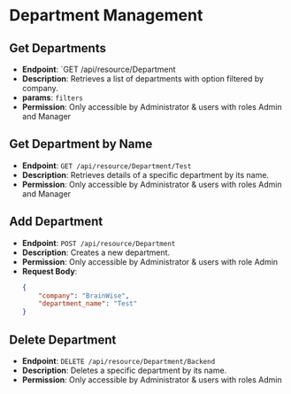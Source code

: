 # Department Management

## Get Departments

- **Endpoint**: `GET /api/resource/Department
- **Description**: Retrieves a list of departments with option filtered by company.
- **params**:  ```filters```
- **Permission**: Only accessible by Administrator & users with roles Admin and Manager

## Get Department by Name

- **Endpoint**: `GET /api/resource/Department/Test`
- **Description**: Retrieves details of a specific department by its name.
- **Permission**: Only accessible by Administrator & users with roles Admin and Manager

## Add Department
- **Endpoint**: `POST /api/resource/Department`
- **Description**: Creates a new department.
- **Permission**: Only accessible by Administrator & users with role Admin
- **Request Body**:
    ```json
    {
        "company": "BrainWise",
        "department_name": "Test"
    }
    ```

## Delete Department

- **Endpoint**: `DELETE /api/resource/Department/Backend`
- **Description**: Deletes a specific department by its name.
- **Permission**: Only accessible by Administrator & users with roles Admin